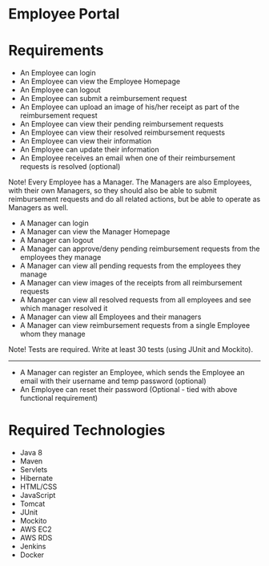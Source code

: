 # Employee Portal


# Requirements


- An Employee can login
- An Employee can view the Employee Homepage
- An Employee can logout
- An Employee can submit a reimbursement request
- An Employee can upload an image of his/her receipt as part of the reimbursement request
- An Employee can view their pending reimbursement requests
- An Employee can view their resolved reimbursement requests
- An Employee can view their information
- An Employee can update their information
- An Employee receives an email when one of their reimbursement requests is resolved (optional)

Note! Every Employee has a Manager. The Managers are also Employees, with their own Managers, so they should also be able to submit reimbursement requests and do all related actions, but be able to operate as Managers as well. 

- A Manager can login
- A Manager can view the Manager Homepage
- A Manager can logout
- A Manager can approve/deny pending reimbursement requests from the employees they manage
- A Manager can view all pending requests from the employees they manage
- A Manager can view images of the receipts from all reimbursement requests
- A Manager can view all resolved requests from all employees and see which manager resolved it
- A Manager can view all Employees and their managers
- A Manager can view reimbursement requests from a single Employee whom they manage

Note! Tests are required. Write at least 30 tests (using JUnit and Mockito).

------------------------------------------------------------------
- A Manager can register an Employee, which sends the Employee an email with their username and temp password (optional)
- An Employee can reset their password (Optional - tied with above functional requirement)

Required Technologies
=====================

- Java 8
- Maven
- Servlets
- Hibernate
- HTML/CSS
- JavaScript
- Tomcat
- JUnit
- Mockito
- AWS EC2
- AWS RDS
- Jenkins
- Docker
